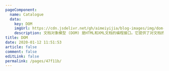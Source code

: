 ```yaml
---
pageComponent: 
  name: Catalogue
  data: 
    key: DOM
    imgUrl: https://cdn.jsdelivr.net/gh/aimeiyijia/blog-images/img/dom-img.png
    description: 文档对象模型 (DOM) 是HTML和XML文档的编程接口。它提供了对文档的结构化的表述，并定义了一种方式可以使从程序中对该结构进行访问，从而改变文档的结构，样式和内容。DOM 将文档解析为一个由节点和对象（包含属性和方法的对象）组成的结构集合。简言之，它会将web页面和脚本或程序语言连接起来。
title: DOM
date: 2020-01-12 11:51:53
article: false
comment: false
editLink: false
permalink: /pages/47f11b/
---
```

